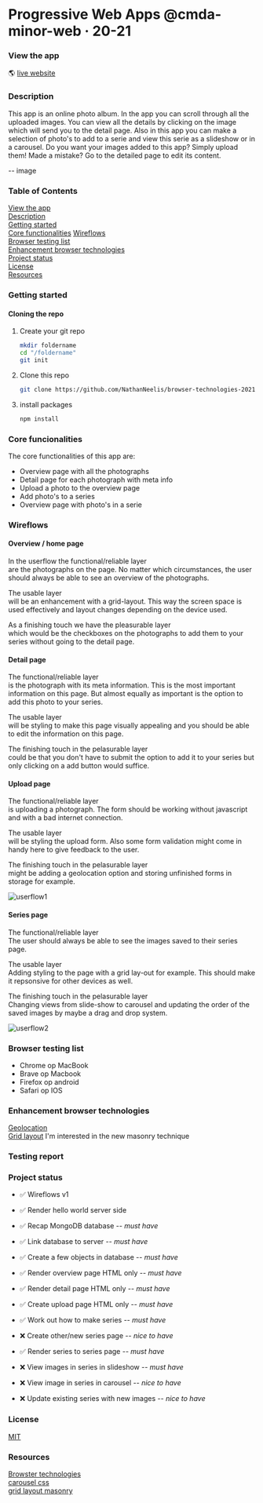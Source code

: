 # Progressive Web Apps @cmda-minor-web · 20-21

### View the app
:earth_americas:  [live website](https://app-photoalbum.herokuapp.com/)


### Description
This app is an online photo album. In the app you can scroll through all the uploaded images. 
You can view all the details by clicking on the image which will send you to the detail page. 
Also in this app you can make a selection of photo's to add to a serie and view this serie as a slideshow or in a carousel. Do you want your images added to this app? Simply upload them! Made a mistake? Go to the detailed page to edit its content.  
  
  -- image  
    


### Table of Contents  
[View the app]()  
[Description]()  
[Getting started]()  
[Core functionalities]()
[Wireflows]()  
[Browser testing list]()  
[Enhancement browser technologies]()  
[Project status]()  
[License]()  
[Resources]()  


### Getting started

#### Cloning the repo
1. Create your git repo  
    ```bash
    mkdir foldername  
    cd "/foldername"  
    git init  
    ```  

2. Clone this repo  
    ```bash
    git clone https://github.com/NathanNeelis/browser-technologies-2021.git
    ```   

3. install packages  
    ```bash
    npm install
    ```  

### Core funcionalities
The core functionalities of this app are:
* Overview page with all the photographs
* Detail page for each photograph with meta info
* Upload a photo to the overview page
* Add photo's to a series
* Overview page with photo's in a serie

### Wireflows
#### Overview / home page
In the userflow the functional/reliable layer   
are the photographs on the page. No matter which circumstances, the user should always be able to see an overview of the photographs.   
  
The usable layer   
will be an enhancement with a grid-layout. This way the screen space is used effectively and layout changes depending on the device used.  
  
As a finishing touch we have the pleasurable layer   
which would be the checkboxes on the photographs to add them to your series without going to the detail page.  

#### Detail page
The functional/reliable layer  
is the photograph with its meta information. This is the most important information on this page. But almost equally as important is the option to add this photo to your series.  
  
The usable layer  
will be styling to make this page visually appealing and you should be able to edit the information on this page.  
  
The finishing touch in the pelasurable layer  
could be that you don't have to submit the option to add it to your series but only clicking on a add button would suffice.  

#### Upload page
The functional/reliable layer  
is uploading a photograph. The form should be working without javascript and with a bad internet connection.   
  
The usable layer  
will be styling the upload form. Also some form validation might come in handy here to give feedback to the user. 
  
The finishing touch in the pelasurable layer  
might be adding a geolocation option and storing unfinished forms in storage for example.
  
![userflow1](https://user-images.githubusercontent.com/55492381/112154022-2be27d80-8be4-11eb-82c6-3fff241fcd83.jpg)  

#### Series page
The functional/reliable layer  
The user should always be able to see the images saved to their series page.  
  
The usable layer  
Adding styling to the page with a grid lay-out for example. This should make it repsonsive for other devices as well.  
  
The finishing touch in the pelasurable layer  
Changing views from slide-show to carousel and updating the order of the saved images by maybe a drag and drop system.  
  
![userflow2](https://user-images.githubusercontent.com/55492381/112154090-38ff6c80-8be4-11eb-976a-09c4409b6235.jpg)


### Browser testing list
* Chrome op MacBook
* Brave op Macbook
* Firefox op android
* Safari op IOS

### Enhancement browser technologies
[Geolocation](https://w3c.github.io/geolocation-api/)  
[Grid layout](https://drafts.csswg.org/css-grid/) I'm interested in the new masonry technique   




### Testing report


<!-- Maybe a checklist of done stuff and stuff still on your wishlist? ✅ -->
### Project status 
* ✅  Wireflows v1    
* ✅  Render hello world server side   
  
* ✅  Recap MongoDB database _-- must have_  
* ✅  Link database to server _-- must have_    
* ✅  Create a few objects  in database _-- must have_  
* ✅  Render overview page HTML only _-- must have_    
* ✅  Render detail page HTML only _-- must have_   
* ✅  Create upload page HTML only _-- must have_  
* ✅   Work out how to make series  _-- must have_  
* ❌  Create other/new series page _-- nice to have_  
* ✅  Render series to series page _-- must have_  
* ❌  View images in series in slideshow _-- must have_   
* ❌  View image in series in carousel _-- nice to have_  
* ❌  Update existing series with new images _-- nice to have_  


<!-- How about a license here? 📜 (or is it a licence?) 🤷 -->
### License
[MIT](https://github.com/NathanNeelis/broswer-technologies-2021/blob/master/LICENSE)  

### Resources
[Browster technologies](https://platform.html5.org/)  
[carousel css](https://css-tricks.com/css-only-carousel/)  
[grid layout masonry](https://www.smashingmagazine.com/native-css-masonry-layout-css-grid/)

